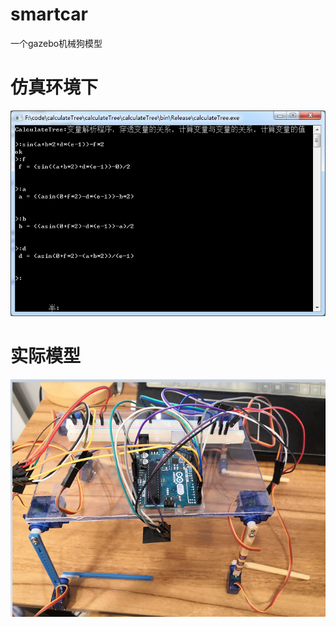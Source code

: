 # smartcar
一个gazebo机械狗模型
# 仿真环境下
![Image text](https://github.com/XudongFu/calculateTree/blob/master/RunDemo.png)

# 实际模型
![Image text](https://github.com/XudongFu/dogControl/raw/master/dog.png)
